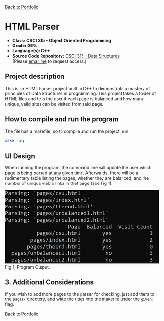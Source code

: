 [Back to Portfolio](./)

HTML Parser
===============

-   **Class: CSCI 315 - Object Oriented Programming** 
-   **Grade: 95%** 
-   **Language(s): C++** 
-   **Source Code Repository:** [CSCI 315 - Data Structures](https://github.com/RicoNoSuave/CSCI315-Data_Structures)  
    (Please [email me](mailto:Ricardo.E.Harris@gmail.com?subject=GitHub%20Access) to request access.)

## Project description

This is an HTML Parser project built in C++ to demonstrate a mastery of principles of Data Structures in programming. This project takes a folder of HTML files and tells the user if each page is balanced and how many unique, valid sites can be visited from said page.

## How to compile and run the program

The file has a makefile, so to compile and run the project, run:

```bash
make run;
```

## UI Design

When running the program, the command line will update the user which page is being parsed at any given time. Afterwards, there will be a rudimentary table listing the pages, whether they are balanced, and the number of unique viable links in that page (see Fig 1).

![screenshot](./images/HTML_Parser/Output.jpg)  
Fig 1. Program Output.

## 3. Additional Considerations

If you wish to add more pages to the parser for checking, just add them to the ```pages/``` directory, and write the titles into the makefile under the ```given:``` flag.

[Back to Portfolio](./)
